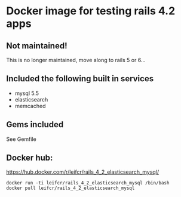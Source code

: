 # Docker image for testing rails 4.2 apps

## Not maintained!

This is no longer maintained, move along to rails 5 or 6...

## Included the following built in services

* mysql 5.5
* elasticsearch
* memcached

## Gems included

See Gemfile

## Docker hub:

https://hub.docker.com/r/leifcr/rails_4_2_elasticsearch_mysql/

```
docker run -ti leifcr/rails_4_2_elasticsearch_mysql /bin/bash
docker pull leifcr/rails_4_2_elasticsearch_mysql
```
